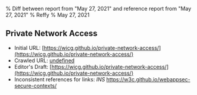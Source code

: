 % Diff between report from "May 27, 2021" and reference report from "May 27, 2021"
% Reffy
% May 27, 2021

## Private Network Access

- Initial URL: [https://wicg.github.io/private-network-access/](https://wicg.github.io/private-network-access/)
- Crawled URL: [undefined](undefined)
- Editor's Draft: [https://wicg.github.io/private-network-access/](https://wicg.github.io/private-network-access/)
- Inconsistent references for links: *INS* https://w3c.github.io/webappsec-secure-contexts/


